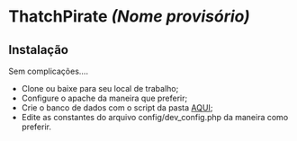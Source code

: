 # ThatchPirate <em>(Nome provisório)</em>

<h2>Instalação</h2>
Sem complicações....
<ul>
<li>Clone ou baixe para seu local de trabalho;</li>
<li>Configure o apache da maneira que preferir;</li>
<li>Crie o banco de dados com o script da pasta <a href="DevFiles/thatchpirateDB.sql">AQUI</a>;</li>
<li>Edite as constantes do arquivo config/dev_config.php da maneira como preferir.</li>
</ul>
